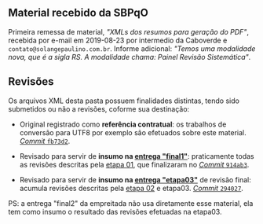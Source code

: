 ## Material recebido da SBPqO

Primeira remessa de material, *"XMLs dos resumos para geração do PDF"*, recebida por e-mail em 2019-08-23 por intermedio da Caboverde e `contato@solangepaulino.com.br`.  Informe adicional: *"Temos uma modalidade nova, que é a sigla RS. A modalidade chama: Painel Revisão Sistemática"*.

## Revisões

Os arquivos XML desta pasta possuem finalidades distintas, tendo sido submetidos ou não a revisões, coforme sua destinação:

* Original registrado como **referência contratual**: os trabalhos de conversão para UTF8 por exemplo são efetuados sobre este material.  [*Commit* `fb73d2`](https://github.com/ppKrauss/SBPqO-2019/tree/fb73d205ff2dbdbef1f6a528f83d7dcee0ae1447/recebidoOriginal).

* Revisado para servir de **insumo na [entrega "final1"](https://github.com/ppKrauss/SBPqO-2019/tree/master/entregas/final1)**: praticamente todas as revisões descritas pela [etapa 01](https://github.com/ppKrauss/SBPqO-2019/tree/master/entregas/etapa01), que finalizaram no   [*Commit* `914ab3`](https://github.com/ppKrauss/SBPqO-2019/tree/914ab3339e29099b0764e65a3652da53abef4773/recebidoOriginal).

* Revisado para servir de **insumo na [entrega "etapa03"](https://github.com/ppKrauss/SBPqO-2019/tree/master/entregas/etapa03)** de revisão final: acumula revisões descritas pela [etapa 02](https://github.com/ppKrauss/SBPqO-2019/tree/master/entregas/etapa02) e etapa03.  [*Commit* `294027`](https://github.com/ppKrauss/SBPqO-2019/tree/294027b677744f979d216efd5976115ef143c0c1/recebidoOriginal).

PS: a entrega "final2" da empreitada não usa diretamente esse material, ela tem como insumo o resultado das revisões efetuadas na etapa03.
